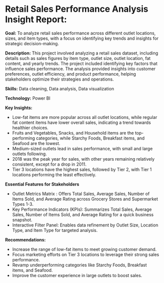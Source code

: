 # Retail Sales Performance Analysis Insight Report:

**Goal:** To analyze retail sales performance across different outlet locations, sizes, and item types, with a focus on identifying key trends and insights for strategic decision-making.

**Description:** This project involved analyzing a retail sales dataset, including details such as sales figures by item type, outlet size, outlet location, fat content, and yearly trends. The project included identifying key factors that influence sales performance. The analysis provided insights into customer preferences, outlet efficiency, and product performance, helping stakeholders optimize their strategies and operations.

**Skills:** Data cleaning, Data analysis, Data visualization

**Technology:** Power BI


 **Key Insights:** 
  - Low-fat items are more popular across all outlet locations, while regular fat content items have lower overall sales, indicating a trend towards healthier choices.
  - Fruits and Vegetables, Snacks, and Household items are the top-performing categories, while Starchy Foods, Breakfast items, and Seafood are the lowest.
  - Medium-sized outlets lead in sales performance, with small and large outlets following.
  - 2018 was the peak year for sales, with other years remaining relatively consistent, except for a drop in 2011.
  - Tier 3 locations have the highest sales, followed by Tier 2, with Tier 1 locations performing the least effectively.

**Essential Features for Stakeholders** 
  - Outlet Metrics Matrix : Offers Total Sales, Average Sales, Number of Items Sold, and Average Rating across Grocery Stores and Supermarket Types 1-3.
  - Key Performance Indicators (KPIs): Summarizes Total Sales, Average Sales, Number of Items Sold, and Average Rating for a quick business snapshot.
  - Interactive Filter Panel: Enables data refinement by Outlet Size, Location Type, and Item Type for targeted analysis.


**Recommendations:** 
  - Increase the range of low-fat items to meet growing customer demand.
  - Focus marketing efforts on Tier 3 locations to leverage their strong sales performance.
  - Revamp underperforming categories like Starchy Foods, Breakfast items, and Seafood.
  - Improve the customer experience in large outlets to boost sales.

